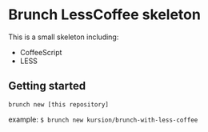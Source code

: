 # Brunch LessCoffee skeleton

This is a small skeleton including:

* CoffeeScript
* LESS


## Getting started

`brunch new [this repository]`

example: `$ brunch new kursion/brunch-with-less-coffee`
